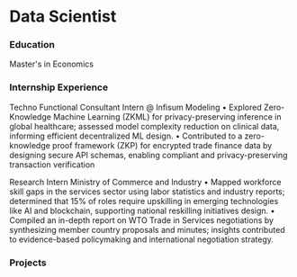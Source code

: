 # Data Scientist

### Education
Master's in Economics

### Internship Experience
Techno Functional Consultant Intern @ Infisum Modeling
•  Explored Zero-Knowledge Machine Learning (ZKML) for privacy-preserving  inference in global healthcare; assessed model complexity reduction on clinical data, informing efficient decentralized ML design.
• Contributed to a zero-knowledge proof framework (ZKP) for encrypted trade finance data by designing secure API schemas, enabling compliant and privacy-preserving transaction verification

Research Intern
Ministry of Commerce and Industry
• Mapped workforce skill gaps in the services sector using labor statistics and industry reports; determined that 15% of roles require upskilling in emerging technologies like AI and blockchain, supporting national reskilling initiatives design.
• Compiled an in-depth report on WTO Trade in Services negotiations by synthesizing member country proposals and minutes; insights contributed to evidence-based policymaking and international negotiation strategy.

 ### Projects
 
